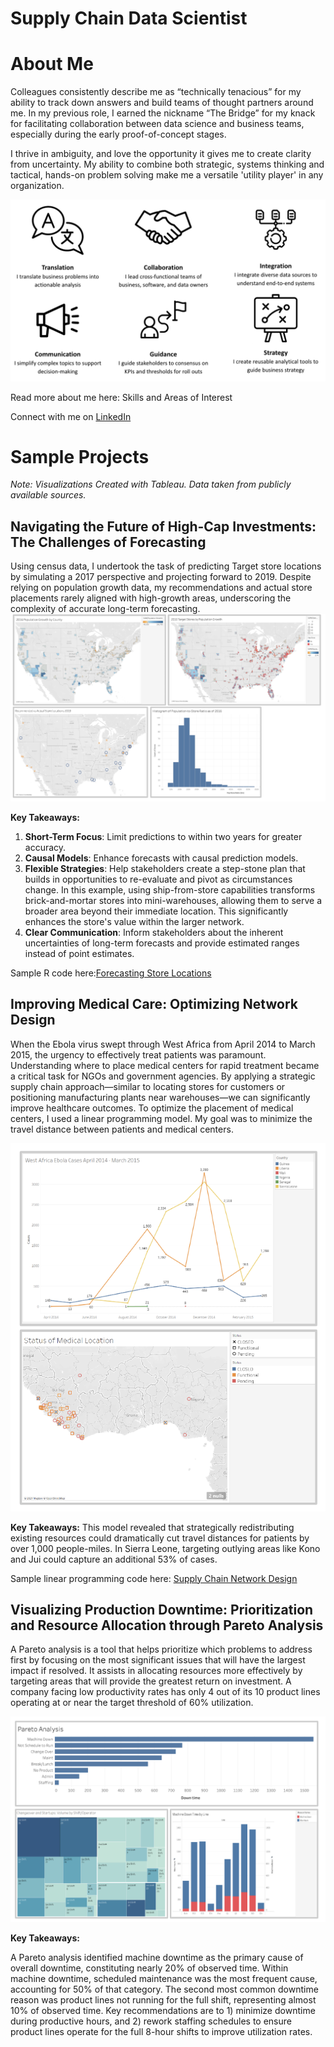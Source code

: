 # Supply Chain Data Scientist 

# About Me

Colleagues consistently describe me as “technically tenacious” for my ability to track down answers and build teams of thought partners around me. In my previous role, I earned the nickname “The Bridge” for my knack for facilitating collaboration between data science and business teams, especially during the early proof-of-concept stages.

I thrive in ambiguity, and love the opportunity it gives me to create clarity from uncertainty. My ability to combine both strategic, systems thinking and tactical, hands-on problem solving make me a versatile 'utility player' in any organization.

![Core Comp](./assets/CoreCompetencies.png)

Read more about me here: Skills and Areas of Interest

Connect with me on [LinkedIn](https://www.linkedin.com/in/cecilia-o-donnell/)

# Sample Projects

_Note: Visualizations Created with Tableau. Data taken from publicly available sources._

## Navigating the Future of High-Cap Investments: The Challenges of Forecasting

Using census data, I undertook the task of predicting Target store locations by simulating a 2017 perspective and projecting forward to 2019. Despite relying on population growth data, my recommendations and actual store placements rarely aligned with high-growth areas, underscoring the complexity of accurate long-term forecasting.
![Tableau Data Viz](./assets/TableauMapsSmall.png)

**Key Takeaways:**

1. **Short-Term Focus**: Limit predictions to within two years for greater accuracy.
2. **Causal Models**: Enhance forecasts with causal prediction models.
3. **Flexible Strategies**: Help stakeholders create a step-stone plan that builds in opportunities to re-evaluate and pivot as circumstances change. In this example, using ship-from-store capabilities transforms brick-and-mortar stores into mini-warehouses, allowing them to serve a broader area beyond their immediate location. This significantly enhances the store's value within the larger network.
4. **Clear Communication**: Inform stakeholders about the inherent uncertainties of long-term forecasts and provide estimated ranges instead of point estimates.

Sample R code here:[Forecasting Store Locations](https://github.com/cc-odonnell/misc/blob/main/store_locations.R)


## Improving Medical Care: Optimizing Network Design

When the Ebola virus swept through West Africa from April 2014 to March 2015, the urgency to effectively treat patients was paramount. Understanding where to place medical centers for rapid treatment became a critical task for NGOs and government agencies. By applying a strategic supply chain approach—similar to locating stores for customers or positioning manufacturing plants near warehouses—we can significantly improve healthcare outcomes. To optimize the placement of medical centers, I used a linear programming model. My goal was to minimize the travel distance between patients and medical centers. 

![Tableau Data Viz](./assets/TableauTimelineSmall.png)

**Key Takeaways:**
This model revealed that strategically redistributing existing resources could dramatically cut travel distances for patients by over 1,000 people-miles. In Sierra Leone, targeting outlying areas like Kono and Jui could capture an additional 53% of cases.

Sample linear programming code here: [Supply Chain Network Design](https://github.com/cc-odonnell/misc/blob/main/medical_center_locations.R)

## Visualizing Production Downtime: Prioritization and Resource Allocation through Pareto Analysis

A Pareto analysis is a tool that helps prioritize which problems to address first by focusing on the most significant issues that will have the largest impact if resolved. It assists in allocating resources more effectively by targeting areas that will provide the greatest return on investment. A company facing low productivity rates has only 4 out of its 10 product lines operating at or near the target threshold of 60% utilization.

![Tableau Data Viz](./assets/TableauBarChartsSmall.png)

**Key Takeaways:**

A Pareto analysis identified machine downtime as the primary cause of overall downtime, constituting nearly 20% of observed time. Within machine downtime, scheduled maintenance was the most frequent cause, accounting for 50% of that category. The second most common downtime reason was product lines not running for the full shift, representing almost 10% of observed time. Key recommendations are to 1) minimize downtime during productive hours, and 2) rework staffing schedules to ensure product lines operate for the full 8-hour shifts to improve utilization rates.



